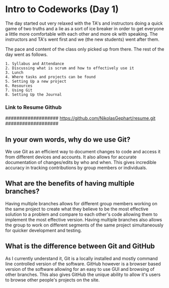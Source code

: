 # Intro to Codeworks (Day 1)

The day started out very relaxed with the TA's and instructors doing a quick game of two truths and a lie as a sort of ice breaker in order to get everyone a little more comfortable with each other and more ok with speaking. The instructors and TA's went first and we (the new students) went after them.

The pace and content of the class only picked up from there. The rest of the day went as follows.

    1. Syllabus and Attendance 
    2. Discussing what is scrum and how to effectively use it
    3. Lunch
    4. Where tasks and projects can be found
    5. Setting Up a new project
    6. Resources
    7. Using Git
    8. Setting Up the Journal

### Link to Resume Github

###################
https://github.com/NikolasGephart/resume.git
###################

## In your own words, why do we use Git?

We use Git as an efficient way to document changes to code and access it from different devices and accounts. It also allows for accurate documentation of changes/edits by who and when. This gives incredible accuracy in tracking contributions by group members or individuals.

## What are the benefits of having multiple branches?

Having multiple branches allows for different group members working on the same project to create what they believe to be the most effective solution to a problem and compare to each other's code allowing them to implement the most effective version. Having multiple branches also allows the group to work on different segments of the same project simultaneously for quicker development and testing.

## What is the difference between Git and GitHub

As I currently understand it, Git is a locally installed and mostly command line controlled version of the software. GitHub however is a browser based version of the software allowing for an easy to use GUI and browsing of other branches. This also gives GitHub the unique ability to allow it's users to browse other people's projects on the site.